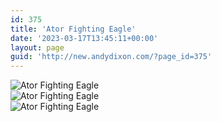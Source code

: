 ```yaml
---
id: 375
title: 'Ator Fighting Eagle'
date: '2023-03-17T13:45:11+00:00'
layout: page
guid: 'http://new.andydixon.com/?page_id=375'
---
```


![Ator Fighting Eagle](https://i0.wp.com/assets.g8x2.ldn.idrivee2-23.com/posters/Ator%20Fighting%20Eagle%2001.jpg?w=1200&ssl=1 "Ator Fighting Eagle")  
![Ator Fighting Eagle](https://i0.wp.com/assets.g8x2.ldn.idrivee2-23.com/posters/Ator%20Fighting%20Eagle%2002.jpg?w=1200&ssl=1 "Ator Fighting Eagle")  
![Ator Fighting Eagle](https://i0.wp.com/assets.g8x2.ldn.idrivee2-23.com/posters/Ator%20Fighting%20Eagle%2003.jpg?w=1200&ssl=1 "Ator Fighting Eagle")